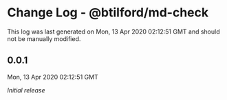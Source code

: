 # Change Log - @btilford/md-check

This log was last generated on Mon, 13 Apr 2020 02:12:51 GMT and should not be manually modified.

## 0.0.1
Mon, 13 Apr 2020 02:12:51 GMT

*Initial release*

